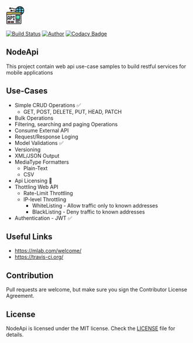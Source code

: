 <img src="https://raw.githubusercontent.com/yemrekeskin/NodeApi/master/icon.png" width="50" height="50"> 

[![Build Status](https://travis-ci.org/yemrekeskin/NodeApi.svg?branch=master)](https://travis-ci.org/yemrekeskin/NodeApi)
[![Author](https://img.shields.io/badge/author-@yemrekeskin-blue.svg)](https://www.linkedin.com/in/yemrekeskin/)
[![Codacy Badge](https://api.codacy.com/project/badge/Grade/c7fd212379ec4802a1948ba783f50d29)](https://www.codacy.com/manual/yemrekeskin/NodeApi?utm_source=github.com&amp;utm_medium=referral&amp;utm_content=yemrekeskin/NodeApi&amp;utm_campaign=Badge_Grade)

## NodeApi
This project contain web api use-case samples to build restful services for mobile applications

## Use-Cases
 - Simple CRUD Operations ✅
    - GET, POST, DELETE, PUT, HEAD, PATCH
 - Bulk Operations
 - Filtering, searching and paging Operations
 - Consume External API
 - Request/Response Loging
 - Model Validations ✅
 - Versioning
 - XML/JSON Output
 - MediaType Formatters
    - Plain-Text 
    - CSV 
 - Api Licensing 🤔
 - Thottling Web API
    - Rate-Limit Throttling
    - IP-level Throttling 
      - WhiteListing - Allow traffic only to known addresses
      - BlackListing - Deny traffic to known addresses
  - Authentication - JWT ✅

## Useful Links
  - https://mlab.com/welcome/
  - https://travis-ci.org/
 
## Contribution
Pull requests are welcome, but make sure you sign the Contributor License Agreement.

## License

NodeApi is licensed under the MIT license. Check the [LICENSE](LICENSE) file for details.
